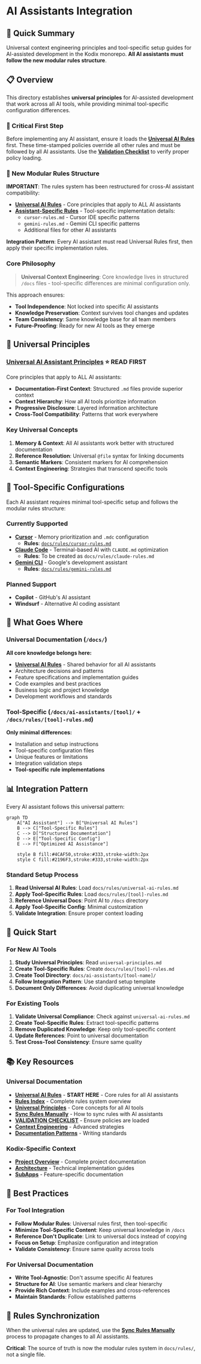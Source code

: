 # AI Assistants Integration

<!-- AI-METADATA:
category: reference
stack: general
complexity: basic
dependencies: [universal-principles.md]
-->

## 🎯 Quick Summary

Universal context engineering principles and tool-specific setup guides for AI-assisted development in the Kodix monorepo. **All AI assistants must follow the new modular rules structure**.

## 📋 Overview

This directory establishes **universal principles** for AI-assisted development that work across all AI tools, while providing minimal tool-specific configuration differences.

### 🚨 Critical First Step

Before implementing any AI assistant, ensure it loads the **[Universal AI Rules](../rules/universal-ai-rules.md)** first. These time-stamped policies override all other rules and must be followed by all AI assistants. Use the **[Validation Checklist](./VALIDATION-CHECKLIST.md)** to verify proper policy loading.

### 🔄 New Modular Rules Structure

**IMPORTANT**: The rules system has been restructured for cross-AI assistant compatibility:

- **[Universal AI Rules](../rules/universal-ai-rules.md)** - Core principles that apply to ALL AI assistants
- **[Assistant-Specific Rules](../rules/)** - Tool-specific implementation details:
  - `cursor-rules.md` - Cursor IDE specific patterns
  - `gemini-rules.md` - Gemini CLI specific patterns
  - Additional files for other AI assistants

**Integration Pattern**: Every AI assistant must read Universal Rules first, then apply their specific implementation rules.

### Core Philosophy

> **Universal Context Engineering**: Core knowledge lives in structured `/docs` files - tool-specific differences are minimal configuration only.

This approach ensures:

- **Tool Independence**: Not locked into specific AI assistants
- **Knowledge Preservation**: Context survives tool changes and updates
- **Team Consistency**: Same knowledge base for all team members
- **Future-Proofing**: Ready for new AI tools as they emerge

## 🧠 Universal Principles

### **[Universal AI Assistant Principles](./universal-principles.md)** ⭐ **READ FIRST**

Core principles that apply to ALL AI assistants:

- **Documentation-First Context**: Structured `.md` files provide superior context
- **Context Hierarchy**: How all AI tools prioritize information
- **Progressive Disclosure**: Layered information architecture
- **Cross-Tool Compatibility**: Patterns that work everywhere

### Key Universal Concepts

1. **Memory & Context**: All AI assistants work better with structured documentation
2. **Reference Resolution**: Universal `@file` syntax for linking documents
3. **Semantic Markers**: Consistent markers for AI comprehension
4. **Context Engineering**: Strategies that transcend specific tools

## 🔧 Tool-Specific Configurations

Each AI assistant requires minimal tool-specific setup and follows the modular rules structure:

### Currently Supported

- **[Cursor](./cursor/)** - Memory prioritization and `.mdc` configuration
  - **Rules**: [`docs/rules/cursor-rules.md`](../rules/cursor-rules.md)
- **[Claude Code](./claude-code/)** - Terminal-based AI with `CLAUDE.md` optimization
  - **Rules**: To be created as `docs/rules/claude-rules.md`
- **[Gemini CLI](./gemini-cli/)** - Google's development assistant
  - **Rules**: [`docs/rules/gemini-rules.md`](../rules/gemini-rules.md)

### Planned Support

- **Copilot** - GitHub's AI assistant
- **Windsurf** - Alternative AI coding assistant

## 🎯 What Goes Where

### Universal Documentation (`/docs/`)

**All core knowledge belongs here:**

- **[Universal AI Rules](../rules/universal-ai-rules.md)** - Shared behavior for all AI assistants
- Architecture decisions and patterns
- Feature specifications and implementation guides
- Code examples and best practices
- Business logic and project knowledge
- Development workflows and standards

### Tool-Specific (`/docs/ai-assistants/[tool]/` + `/docs/rules/[tool]-rules.md`)

**Only minimal differences:**

- Installation and setup instructions
- Tool-specific configuration files
- Unique features or limitations
- Integration validation steps
- **Tool-specific rule implementations**

## 📊 Integration Pattern

Every AI assistant follows this universal pattern:

```mermaid
graph TD
    A["AI Assistant"] --> B["Universal AI Rules"]
    B --> C["Tool-Specific Rules"]
    C --> D["Structured Documentation"]
    D --> E["Tool-Specific Config"]
    E --> F["Optimized AI Assistance"]

    style B fill:#4CAF50,stroke:#333,stroke-width:2px
    style C fill:#2196F3,stroke:#333,stroke-width:2px
```

### Standard Setup Process

1. **Read Universal AI Rules**: Load `docs/rules/universal-ai-rules.md`
2. **Apply Tool-Specific Rules**: Load `docs/rules/[tool]-rules.md`
3. **Reference Universal Docs**: Point AI to `/docs` directory
4. **Apply Tool-Specific Config**: Minimal customization
5. **Validate Integration**: Ensure proper context loading

## 🚀 Quick Start

### For New AI Tools

1. **Study Universal Principles**: Read `universal-principles.md`
2. **Create Tool-Specific Rules**: Create `docs/rules/[tool]-rules.md`
3. **Create Tool Directory**: `docs/ai-assistants/[tool-name]/`
4. **Follow Integration Pattern**: Use standard setup template
5. **Document Only Differences**: Avoid duplicating universal knowledge

### For Existing Tools

1. **Validate Universal Compliance**: Check against `universal-ai-rules.md`
2. **Create Tool-Specific Rules**: Extract tool-specific patterns
3. **Remove Duplicated Knowledge**: Keep only tool-specific content
4. **Update References**: Point to universal documentation
5. **Test Cross-Tool Consistency**: Ensure same quality

## 📚 Key Resources

### Universal Documentation

- **[Universal AI Rules](../rules/universal-ai-rules.md)** - **START HERE** - Core rules for all AI assistants
- **[Rules Index](../rules/README.md)** - Complete rules system overview
- **[Universal Principles](./universal-principles.md)** - Core concepts for all AI tools
- **[Sync Rules Manually](./sync-rules-manually.md)** - How to sync rules with AI assistants
- **[VALIDATION CHECKLIST](./VALIDATION-CHECKLIST.md)** - Ensure policies are loaded
- **[Context Engineering](../context-engineering/)** - Advanced strategies
- **[Documentation Patterns](../context-engineering/standards/)** - Writing standards

### Kodix-Specific Context

- **[Project Overview](../README.md)** - Complete project documentation
- **[Architecture](../architecture/)** - Technical implementation guides
- **[SubApps](../subapps/)** - Feature-specific documentation

## 🎯 Best Practices

### For Tool Integration

- **Follow Modular Rules**: Universal rules first, then tool-specific
- **Minimize Tool-Specific Content**: Keep universal knowledge in `/docs`
- **Reference Don't Duplicate**: Link to universal docs instead of copying
- **Focus on Setup**: Emphasize configuration and integration
- **Validate Consistency**: Ensure same quality across tools

### For Universal Documentation

- **Write Tool-Agnostic**: Don't assume specific AI features
- **Structure for AI**: Use semantic markers and clear hierarchy
- **Provide Rich Context**: Include examples and cross-references
- **Maintain Standards**: Follow established patterns

## 🔄 Rules Synchronization

When the universal rules are updated, use the **[Sync Rules Manually](./sync-rules-manually.md)** process to propagate changes to all AI assistants.

**Critical**: The source of truth is now the modular rules system in `docs/rules/`, not a single file.

<!-- AI-RELATED: [universal-principles.md, context-engineering/README.md] -->
<!-- DEPENDS-ON: [universal-principles.md, ../rules/universal-ai-rules.md] -->
<!-- REQUIRED-BY: [all-ai-assistant-tools] -->
<!-- SEE-ALSO: [docs/README.md] -->
